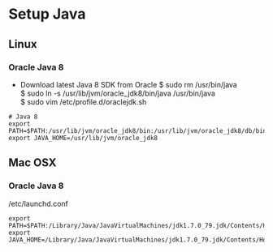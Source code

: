 # Setup Java

## Linux

### Oracle Java 8
* Download latest Java 8 SDK from Oracle
$ sudo rm /usr/bin/java  
$ sudo ln -s /usr/lib/jvm/oracle_jdk8/bin/java /usr/bin/java  
$ sudo vim /etc/profile.d/oraclejdk.sh  
```
# Java 8
export PATH=$PATH:/usr/lib/jvm/oracle_jdk8/bin:/usr/lib/jvm/oracle_jdk8/db/bin:/usr/lib/jvm/oracle_jdk8/jre/bin
export JAVA_HOME=/usr/lib/jvm/oracle_jdk8
```


## Mac OSX
### Oracle Java 8
/etc/launchd.conf
```
export PATH=$PATH:/Library/Java/JavaVirtualMachines/jdk1.7.0_79.jdk/Contents/Home/bin:/Library/Java/JavaVirtualMachines/jdk1.7.0_79.jdk/Contents/Home/db/bin:/Library/Java/JavaVirtualMachines/jdk1.7.0_79.jdk/Contents/Home/jre/bin
export JAVA_HOME=/Library/Java/JavaVirtualMachines/jdk1.7.0_79.jdk/Contents/Home
```
